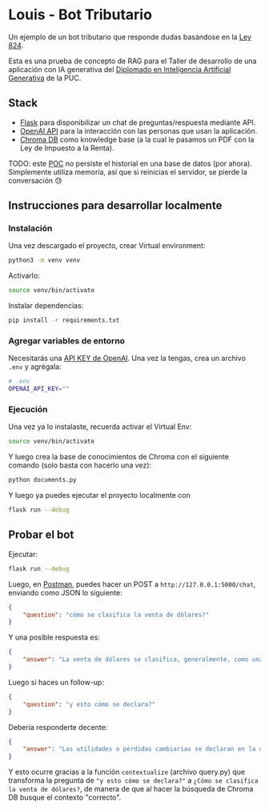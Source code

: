 # Louis - Bot Tributario

Un ejemplo de un bot tributario que responde dudas basándose en la [Ley 824](https://www.bcn.cl/leychile/navegar?idNorma=6368).

Esta es una prueba de concepto de RAG para el Taller de desarrollo de una aplicación con IA generativa del [Diplomado en Inteligencia Artificial Generativa](https://educacioncontinua.uc.cl/programas/diplomado-en-inteligencia-artificial-generativa/) de la PUC.

## Stack

- [Flask](https://flask.palletsprojects.com/en/stable/) para disponibilizar un chat de preguntas/respuesta mediante API.
- [OpenAI API](https://platform.openai.com/) para la interacción con las personas que usan la aplicación.
- [Chroma DB](https://www.trychroma.com/) como knowledge base (a la cual le pasamos un PDF con la Ley de Impuesto a la Renta).

TODO: este [POC](https://en.wikipedia.org/wiki/Proof_of_concept) no persiste el historial en una base de datos (por ahora). Simplemente utiliza memoria, así que si reinicias el servidor, se pierde la conversación 😓

## Instrucciones para desarrollar localmente

### Instalación

Una vez descargado el proyecto, crear Virtual environment:

```sh
python3 -m venv venv
```

Activarlo:

```sh
source venv/bin/activate
```

Instalar dependencias:

```sh
pip install -r requirements.txt
```

### Agregar variables de entorno

Necesitarás una [API KEY de OpenAI](https://platform.openai.com/). Una vez la tengas, crea un archivo `.env` y agrégala:

```bash
# .env
OPENAI_API_KEY=""
```

### Ejecución

Una vez ya lo instalaste, recuerda activar el Virtual Env:

```sh
source venv/bin/activate
```

Y luego crea la base de conocimientos de Chroma con el siguiente comando (solo basta con hacerlo una vez):

```sh
python documents.py
```

Y luego ya puedes ejecutar el proyecto localmente con

```sh
flask run --debug
```

## Probar el bot

Ejecutar:

```sh
flask run --debug
```

Luego, en [Postman](https://www.postman.com/), puedes hacer un POST a `http://127.0.0.1:5000/chat`, enviando como JSON lo siguiente:

```json
{
    "question": "cómo se clasifica la venta de dólares?"
}
```

Y una posible respuesta es:

```json
{
    "answer": "La venta de dólares se clasifica, generalmente, como una ganancia de capital. Esto es cuando compras dólares a un precio y luego los vendes a un precio más alto, obteniendo un beneficio. Si esta actividad es parte de un negocio habitual, podría considerarse parte de las rentas mencionadas en el artículo 20 N° 5, y sería sujeto a impuestos según las normas aplicables. Si es ocasional, podría tener un trato diferente. Lo importante es tener claro cómo, cuándo y por cuánto se realizó la transacción."
}
```

Luego si haces un follow-up:

```json
{
    "question": "y esto cómo se declara?"
}
```

Debería responderte decente:

```json
{
    "answer": "Las utilidades o pérdidas cambiarias se declaran en la declaración anual de impuestos. Debes llevar un registro claro de estas operaciones. Un contador puede ayudarte a hacerlo correctamente."
}
```

Y esto ocurre gracias a la función `contextualize` (archivo query.py) que transforma la pregunta de `"y esto cómo se declara?"` a `¿Cómo se clasifica la venta de dólares?`, de manera de que al hacer la búsqueda de Chroma DB busque el contexto "correcto".

